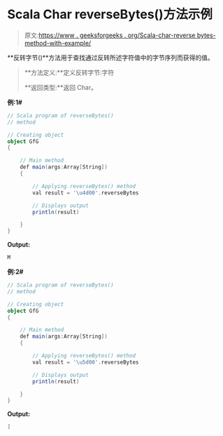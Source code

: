 # Scala Char reverseBytes()方法示例

> 原文:[https://www . geeksforgeeks . org/Scala-char-reverse bytes-method-with-example/](https://www.geeksforgeeks.org/scala-char-reversebytes-method-with-example/)

**反转字节()**方法用于查找通过反转所述字符值中的字节序列而获得的值。

> **方法定义:**定义反转字节:字符
> 
> **返回类型:**返回 Char。

**例:1#**

```scala
// Scala program of reverseBytes()
// method

// Creating object
object GfG
{ 

    // Main method
    def main(args:Array[String])
    {

        // Applying reverseBytes() method 
        val result = '\u4d00'.reverseBytes

        // Displays output
        println(result)

    }
} 
```

**Output:**

```scala
M

```

**例:2#**

```scala
// Scala program of reverseBytes()
// method

// Creating object
object GfG
{ 

    // Main method
    def main(args:Array[String])
    {

        // Applying reverseBytes() method
        val result = '\u5d00'.reverseBytes

        // Displays output
        println(result)

    }
} 
```

**Output:**

```scala
]

```